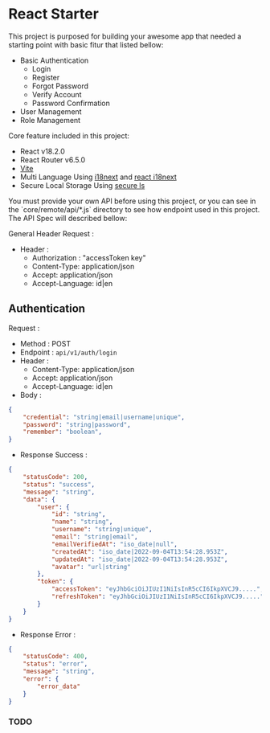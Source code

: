 # React Starter

This project is purposed for building your awesome app that needed a starting point with basic fitur that listed bellow:

<ul>
    <li>Basic Authentication
        <ul>
            <li>Login</li>
            <li>Register</li>
            <li>Forgot Password</li>
            <li>Verify Account</li>
            <li>Password Confirmation</li>
        </ul>
    </li>
    <li>User Management</li>
    <li>Role Management</li>
</ul>
<p>Core feature included in this project:</p>
<ul>
    <li>React v18.2.0</li>
    <li>React Router v6.5.0</li>
    <li><a href="https://vitejs.dev/guide/" target="_blank">Vite</a></li>
    <li>Multi Language Using <a href="https://www.i18next.com" target="_blank">i18next</a> and <a href="https://react.i18next.com">react i18next</a> </li>
    <li>Secure Local Storage Using <a href="https://github.com/softvar/secure-ls" target="_blank">secure ls</a></li>
</ul>
<p>
    You must provide your own API before using this project, or you can see in the `core/remote/api/*.js` directory to see how endpoint used in this project. 
    The API Spec will described bellow:
</p>

General Header Request :
- Header :
    - Authorization : "accessToken key"
    - Content-Type: application/json
    - Accept: application/json
    - Accept-Language: id|en

## Authentication

Request :
- Method : POST
- Endpoint : `api/v1/auth/login`
- Header :
    - Content-Type: application/json
    - Accept: application/json
    - Accept-Language: id|en
- Body :

```json 
{
    "credential": "string|email|username|unique",
    "password": "string|password",
    "remember": "boolean",
}
```

- Response Success :

```json 
{
    "statusCode": 200,
    "status": "success",
    "message": "string",
    "data": {
        "user": {
            "id": "string",
            "name": "string",
            "username": "string|unique",
            "email": "string|email",
            "emailVerifiedAt": "iso_date|null",
            "createdAt": "iso_date|2022-09-04T13:54:28.953Z",
            "updatedAt": "iso_date|2022-09-04T13:54:28.953Z",
            "avatar": "url|string"
        },
        "token": {
            "accessToken": "eyJhbGciOiJIUzI1NiIsInR5cCI6IkpXVCJ9.....",
            "refreshToken": "eyJhbGciOiJIUzI1NiIsInR5cCI6IkpXVCJ9....."
        }
    }
}
```

- Response Error :

```json 
{
    "statusCode": 400,
    "status": "error",
    "message": "string",
    "error": {
        "error_data"
    }
}
```

### TODO
